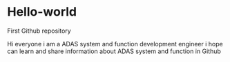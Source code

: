 # Hello-world
First Github repository

Hi everyone
i am a ADAS system and function development engineer
i hope can learn and share information about ADAS system and function in Github
